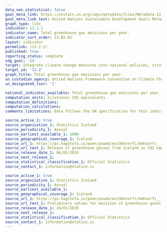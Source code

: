 ```yaml
---
data_non_statistical: false
goal_meta_link: https://unstats.un.org/sdgs/metadata/files/Metadata-13-02-02.pdf
goal_meta_link_text: United Nations Sustainable Development Goals Metadata (pdf 759kB)
graph_type: line
indicator: 13.1.1
indicator_name: Total greenhouse gas emissions per year.
indicator_sort_order: 13-02-02
layout: indicator
permalink: /13-2-2/
published: true
reporting_status: complete
sdg_goal: '13'
target: Integrate climate change measures into national policies, strategies and planning.
target_id: '13.2'
graph_title: Total greenhouse gas emissions per year.
un_custodian_agency: United Nations Framework Convention on Climate Change (UNFCCC)
un_designated_tier: '1'

national_indicator_available: Total greenhouse gas emissions per year.
computation_units: kilotonnes CO2 equivalents
computation_definitions: 
computation_calculations: 
comments_limitations: Data follows the UN specification for this indicator. This indicator has been identified in collaboration with topic experts.

source_active_1: true
source_organisation_1: Statistics Iceland
source_periodicity_1: Annual
source_earliest_available_1: 1990
source_geographical_coverage_1: Iceland 
source_url_1: https://px.hagstofa.is/pxen/pxweb/en/Umhverfi/Umhverfi__lofttegundir/UMH31107.px
source_url_text_1: Release of greenhouse gasses from Iceland in CO2 equivalences, 1990-2017
source_release_date_1: 06/05/2019
source_next_release_1: 
source_statistical_classification_1: Official Statistics
source_contact_1: information@statice.is

source_active_1: true
source_organisation_1: Statistics Iceland
source_periodicity_1: Annual
source_earliest_available_1: 
source_geographical_coverage_1: Iceland 
source_url_1: https://px.hagstofa.is/pxen/pxweb/en/Umhverfi/Umhverfi__lofttegundir/UMH31109.px
source_url_text_1: Preliminary values for emission of greenhouse gases from the Icelandic Economy 2016-2019
source_release_date_1: 24/01/2020
source_next_release_1: 
source_statistical_classification_1: Official Statistics
source_contact_1: information@statice.is
---
```

